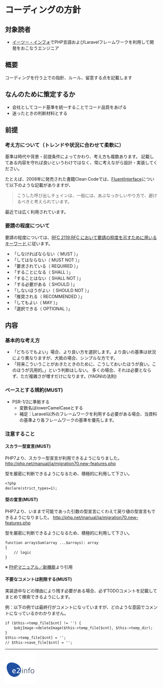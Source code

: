 # コーディングの方針

## 対象読者

* [イーツー・インフォ](https://www.e2info.co.jp/)でPHP言語およびLaravelフレームワークを利用して開発をおこなうエンジニア

## 概要

コーディングを行う上での指針、ルール、留意する点を記載します

## なんのために策定するか

* 会社としてコード基準を統一することでコード品質をあげる
* 迷ったときの判断材料とする

## 前提

### 考え方について（トレンドや状況に合わせて柔軟に）

基準は時代や背景・前提条件によってかわり、考え方も複数あります。
記載してある内容を守れば良いというわけではなく、常に考えながら設計・実装してください。

たとえば、2008年に発売された書籍Clean Codeでは、[FluentInterface](https://www.martinfowler.com/bliki/FluentInterface.html)について以下のような記載がありますが、

> こうした呼び出しチェインは、一般には、あぶなっかしいやり方で、避けるべきと考えられています。

最近では広く利用されています。

### 要請の程度について

要請の程度については、[RFC 2119:RFC において要請の程度を示すために用いるキーワード ](https://www.ipa.go.jp/security/rfc/RFC2119JA.html)に従います。

* 「しなければならない（ MUST ）」
* 「してはならない（ MUST NOT ）」
* 「要求されている（ REQUIRED ）」
* 「することになる（ SHALL ）」
* 「することはない（ SHALL NOT ）」
* 「する必要がある（ SHOULD ）」
* 「しないほうがよい（ SHOULD NOT ）」
* 「推奨される（ RECOMMENDED ）」
* 「してもよい（ MAY ）」
* 「選択できる（ OPTIONAL ）」

## 内容

### 基本的な考え方

* 「どちらでもよい」場合、より良い方を選択します。より良いの基準は状況により異なりますが、大抵の場合、シンプルな方です。
* 「将来こういうことがおきたときのために、こうしておいたほうが良い。このほうが汎用的。」という判断はしない。 多くの場合、それは必要とならず、ただ複雑さが増すだけになります。(YAGNIの法則)

### ベースとする規約(MUST)

* PSR-1/2に準拠する
    * 変数名はlowerCamelCaseとする
    * 補足：Laravel以外のフレームワークを利用する必要がある場合、当資料の基準より各フレームワークの基準を優先します。
    
### 注意すること

#### スカラー型宣言(MUST)

PHP7より、スカラー型宣言が利用できるようになりました。
http://php.net/manual/ja/migration70.new-features.php

型を厳密に判断できるようになるため、積極的に利用して下さい。

~~~
<?php
declare(strict_types=1);
~~~

#### 型の宣言(MUST)

PHP7より、いままで可能であった引数の型宣言にくわえて戻り値の型宣言もできるようになりました。
http://php.net/manual/ja/migration70.new-features.php

型を厳密に判断できるようになるため、積極的に利用して下さい。

~~~
function arraysSum(array ...$arrays): array
{
    // logic
}
~~~

※ [PHPマニュアル／新機能](http://php.net/manual/ja/migration70.new-features.php)より引用

#### 不要なコメントは削除する(MUST)

実装途中などの理由により残す必要がある場合、必ずTODOコメントを記載してまとめて検索できるようにします。

例：以下の例では最終行がコメントになっていますが、どのような意図でコメントになっているかわかりません。

~~~
if ($this->temp_file[$cnt] != '') {
    $objImage->deleteImage($this->temp_file[$cnt], $this->temp_dir);
}
$this->temp_file[$cnt] = '';
// $this->save_file[$cnt] = '';
~~~


---
    
![イーツー・インフォロゴ](https://raw.githubusercontent.com/e2info/e2info-warehouse/master/images/logo/logo100x100_transparent.png)

